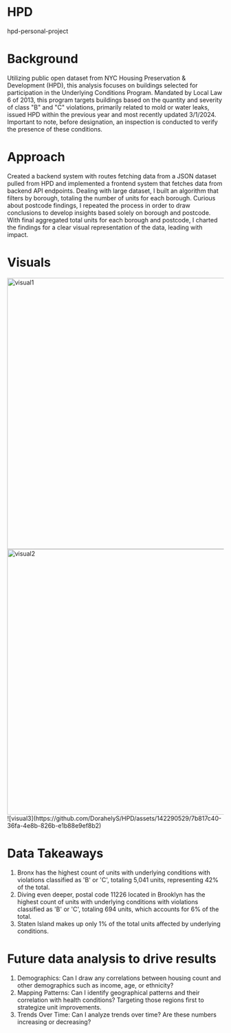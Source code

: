 # HPD
hpd-personal-project

# Background
Utilizing public open dataset from NYC Housing Preservation & Development (HPD), this analysis focuses on buildings selected for 
participation in the Underlying Conditions Program. Mandated by Local Law 6 of 2013, this program targets buildings based on the quantity and severity 
of class "B" and "C" violations, primarily related to mold or water leaks, issued HPD within the previous year and most recently updated 3/1/2024. 
Important to note, before designation, an inspection is conducted to verify the presence of these conditions.

# Approach
Created a backend system with routes fetching data from a JSON dataset pulled from HPD and implemented a frontend system that fetches data from 
backend API endpoints. Dealing with large dataset, I built an algorithm that filters by borough, totaling the number of units for each borough. Curious about postcode findings, 
I repeated the process in order to draw conclusions to develop insights based solely on borough and postcode. With final aggregated total units for each borough and postcode, 
I charted the findings for a clear visual representation of the data, leading with impact.

# Visuals
<img width="630" alt="visual1" src="https://github.com/DorahelyS/HPD/assets/142290529/2226083a-1a26-469a-917f-bba0c1b2d46c">
<img width="617" alt="visual2" src="https://github.com/DorahelyS/HPD/assets/142290529/1d4a4db9-29c6-4f02-8706-b21434b0756d">
![visual3](https://github.com/DorahelyS/HPD/assets/142290529/7b817c40-36fa-4e8b-826b-e1b88e9ef8b2)

# Data Takeaways
1. Bronx has the highest count of units with underlying conditions with violations classified as 'B' or 'C', totaling 5,041 units, representing 42% of the total.
2. Diving even deeper, postal code 11226 located in Brooklyn has the highest count of units with underlying conditions with violations classified as 'B' or 'C', totaling 694 units, which accounts for 6% of the total.
3. Staten Island makes up only 1% of the total units affected by underlying conditions.

# Future data analysis to drive results
1. Demographics: Can I draw any correlations between housing count and other demographics such as income, age, or ethnicity?
2. Mapping Patterns: Can I identify geographical patterns and their correlation with health conditions? Targeting those regions first to strategize unit improvements.
3. Trends Over Time: Can I analyze trends over time? Are these numbers increasing or decreasing?



